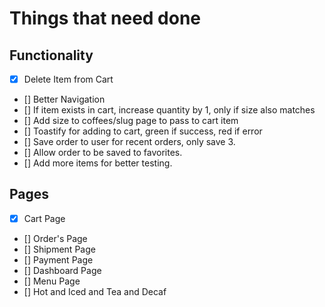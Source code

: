 # Things that need done

## Functionality

- [x] Delete Item from Cart
- [] Better Navigation
- [] If item exists in cart, increase quantity by 1, only if size also matches
- [] Add size to coffees/slug page to pass to cart item
- [] Toastify for adding to cart, green if success, red if error
- [] Save order to user for recent orders, only save 3.
- [] Allow order to be saved to favorites.
- [] Add more items for better testing.

## Pages

- [x] Cart Page
- [] Order's Page
- [] Shipment Page
- [] Payment Page
- [] Dashboard Page
- [] Menu Page
- [] Hot and Iced and Tea and Decaf
